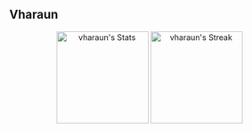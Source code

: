 ## Vharaun

<div class="badges-githubstats">
  <p align="center">
    <img src="https://github-readme-stats.vercel.app/api?username=vharaun&theme=tokyonight&show_icons=true&hide_border=true&count_private=true" alt="vharaun's Stats" height="165">
    <img src="https://github-readme-streak-stats.herokuapp.com/?user=vharaun&theme=tokyonight&hide_border=true" alt="vharaun's Streak" height="165">
  </p>
</div>

<!--
**vharaun/vharaun** is a ✨ _special_ ✨ repository because its `README.md` (this file) appears on your GitHub profile.

Here are some ideas to get you started:

- 🔭 I’m currently working on ...
- 🌱 I’m currently learning ...
- 👯 I’m looking to collaborate on ...
- 🤔 I’m looking for help with ...
- 💬 Ask me about ...
- 📫 How to reach me: ...
- 😄 Pronouns: ...
- ⚡ Fun fact: ...
-->
